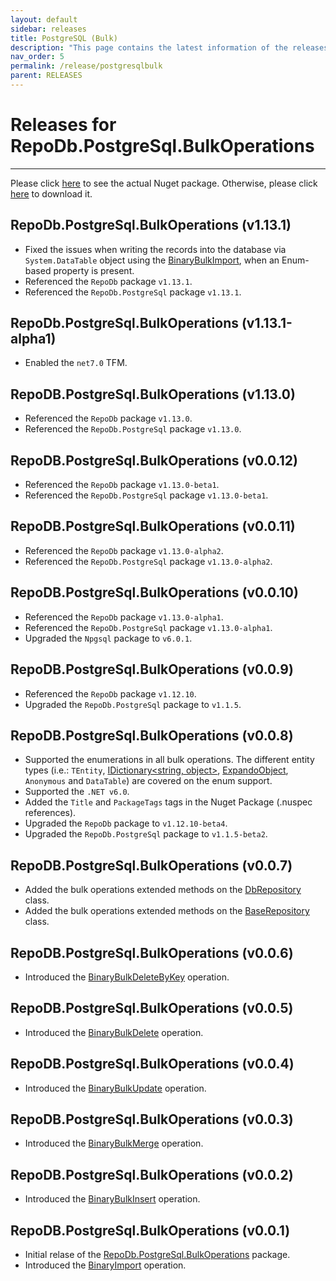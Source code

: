 ```yaml
---
layout: default
sidebar: releases
title: PostgreSQL (Bulk)
description: "This page contains the latest information of the releases of RepoDb.PostgreSql.BulkOperations library."
nav_order: 5
permalink: /release/postgresqlbulk
parent: RELEASES
---
```


# Releases for RepoDb.PostgreSql.BulkOperations

---

Please click [here](https://www.nuget.org/packages/RepoDb.PostgreSql.BulkOperations) to see the actual Nuget package. Otherwise, please click [here](https://www.nuget.org/api/v2/package/RepoDb.PostgreSql.BulkOperations) to download it.

## RepoDb.PostgreSql.BulkOperations (v1.13.1)

- Fixed the issues when writing the records into the database via `System.DataTable` object using the [BinaryBulkImport](/operation/binarybulkimport), when an Enum-based property is present.
- Referenced the `RepoDb` package `v1.13.1`.
- Referenced the `RepoDb.PostgreSql` package `v1.13.1`.


## RepoDb.PostgreSql.BulkOperations (v1.13.1-alpha1)

- Enabled the `net7.0` TFM.


## RepoDB.PostgreSql.BulkOperations (v1.13.0)

- Referenced the `RepoDb` package `v1.13.0`.
- Referenced the `RepoDb.PostgreSql` package `v1.13.0`.


## RepoDB.PostgreSql.BulkOperations (v0.0.12)

- Referenced the `RepoDb` package `v1.13.0-beta1`.
- Referenced the `RepoDb.PostgreSql` package `v1.13.0-beta1`.


## RepoDB.PostgreSql.BulkOperations (v0.0.11)

- Referenced the `RepoDb` package `v1.13.0-alpha2`.
- Referenced the `RepoDb.PostgreSql` package `v1.13.0-alpha2`.


## RepoDB.PostgreSql.BulkOperations (v0.0.10)

- Referenced the `RepoDb` package `v1.13.0-alpha1`.
- Referenced the `RepoDb.PostgreSql` package `v1.13.0-alpha1`.
- Upgraded the `Npgsql` package to `v6.0.1`.


## RepoDB.PostgreSql.BulkOperations (v0.0.9)

- Referenced the `RepoDb` package `v1.12.10`.
- Upgraded the `RepoDb.PostgreSql` package to `v1.1.5`.


## RepoDB.PostgreSql.BulkOperations (v0.0.8)

- Supported the enumerations in all bulk operations. The different entity types (i.e.: `TEntity`, [IDictionary<string, object>](https://learn.microsoft.com/en-us/dotnet/api/system.collections.generic.idictionary-2?view=net-6.0), [ExpandoObject](https://learn.microsoft.com/en-us/dotnet/api/system.dynamic.expandoobject?view=net-7.0), `Anonymous` and `DataTable`) are covered on the enum support. 
- Supported the `.NET v6.0`.
- Added the `Title` and `PackageTags` tags in the Nuget Package (.nuspec references).
- Upgraded the `RepoDb` package to `v1.12.10-beta4`.
- Upgraded the `RepoDb.PostgreSql` package to `v1.1.5-beta2`.


## RepoDB.PostgreSql.BulkOperations (v0.0.7)

- Added the bulk operations extended methods on the [DbRepository](/class/dbrepository) class.
- Added the bulk operations extended methods on the [BaseRepository](/class/baserepository) class.


## RepoDB.PostgreSql.BulkOperations (v0.0.6)

- Introduced the [BinaryBulkDeleteByKey](/operation/binarybulkdeletebykey) operation.


## RepoDB.PostgreSql.BulkOperations (v0.0.5)

- Introduced the [BinaryBulkDelete](/operation/binarybulkdelete) operation.


## RepoDB.PostgreSql.BulkOperations (v0.0.4)

- Introduced the [BinaryBulkUpdate](/operation/binarybulkupdate) operation.


## RepoDB.PostgreSql.BulkOperations (v0.0.3)

- Introduced the [BinaryBulkMerge](/operation/binarybulkmerge) operation.


## RepoDB.PostgreSql.BulkOperations (v0.0.2)

- Introduced the [BinaryBulkInsert](/operation/binarybulkinsert) operation.


## RepoDB.PostgreSql.BulkOperations (v0.0.1)

- Initial relase of the [RepoDb.PostgreSql.BulkOperations](https://www.nuget.org/packages/RepoDb.PostgreSql.BulkOperations/0.0.1) package.
- Introduced the [BinaryImport](/operation/binaryimport) operation.
